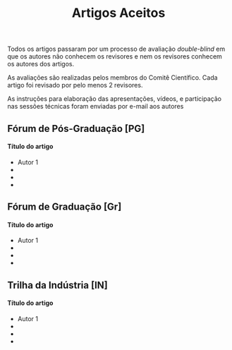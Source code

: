 ﻿---
layout: page-fullwidth
title: "Artigos Aceitos"
subheadline: ""
permalink: "/aceitos/"
header:
   image_fullwidth: banner_eres2021.png
---
<p> Todos os artigos passaram por um processo de avaliação <i>double-blind</i> em que os autores não conhecem os revisores e nem os revisores conhecem os autores dos artigos. </p>

<p> As avaliações são realizadas pelos membros do Comitê Científico. Cada artigo foi revisado por pelo menos 2 revisores.</p>

<p> As instruções para elaboração das apresentações, vídeos, e participação nas sessões técnicas foram enviadas por e-mail aos autores </p>

<h2> Fórum de Pós-Graduação [PG]</h2>
<h4> Título do artigo </h4>
<ul>
	<li> Autor 1</li>
	<li> </li>
	<li> </li>
	<li> </li>
</ul>


<h2> Fórum de Graduação [Gr]</h2>
<h4> Título do artigo </h4>
<ul>
	<li> Autor 1</li>
	<li> </li>
	<li> </li>
	<li> </li>
</ul>

<h2> Trilha da Indústria [IN]</h2>
<h4> Título do artigo </h4>
<ul>
	<li> Autor 1</li>
	<li> </li>
	<li> </li>
	<li> </li>
</ul>
